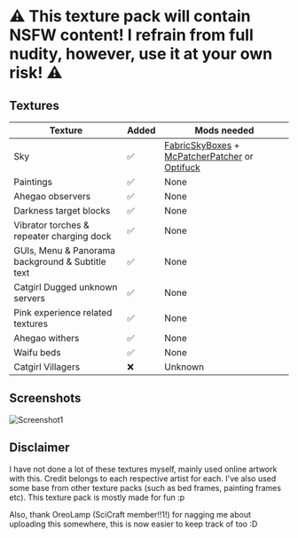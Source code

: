 # ⚠️ This texture pack will contain NSFW content! I refrain from full nudity, however, use it at your own risk! ⚠️
## Textures
Texture | Added | Mods needed
------------ | ------------- | -------------
Sky | ✅ | [FabricSkyBoxes](https://github.com/AMereBagatelle/fabricskyboxes) + [McPatcherPatcher](https://github.com/LambdAurora/MCPatcherPatcher) or [Optifuck](https://www.optifine.net/home)
Paintings | ✅ | None
Ahegao observers | ✅ | None
Darkness target blocks | ✅ | None
Vibrator torches & repeater charging dock | ✅ | None
GUIs, Menu & Panorama background & Subtitle text | ✅ | None
Catgirl Dugged unknown servers | ✅ | None
Pink experience related textures | ✅ | None
Ahegao withers | ✅ | None
Waifu beds | ✅ | None
Catgirl Villagers | ❌ | Unknown

## Screenshots
![Screenshot1](https://i.imgur.com/KRIcFAo.png)

## Disclaimer
I have not done a lot of these textures myself, mainly used online artwork with this. Credit belongs to each respective artist for each. I've also used some base from other texture packs (such as bed frames, painting frames etc). This texture pack is mostly made for fun :p

Also, thank OreoLamp (SciCraft member!!1!) for nagging me about uploading this somewhere, this is now easier to keep track of too :D
